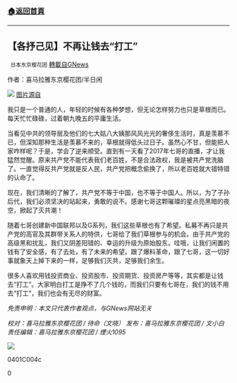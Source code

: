 ###  [:house:返回首頁](https://github.com/ourhimalayas/txt)
---

## 【各抒己见】不再让钱去“打工”
` 日本东京樱花团` [轉載自GNews](https://gnews.org/zh-hans/1042133/)

作者：喜马拉雅东京樱花团/半日闲

![](https://lh5.googleusercontent.com/JXY7tEMD9SPVC-HLd9y5GzqFYPCUYTOJ4GtzSAukg9Qcm544JoyO4ij5oOn5HVAdEwkPCJX8QftTO1HUGPJcQDaKjvjyoWvHRKOSv3FnYgS6hTUVr52Q078ydQEhI7LdWwUZryjx)
[图片源自](https://k.sina.cn/article_7545238688_1c1bb34a000100tgci.html)

我只是一个普通的人，年轻的时候有各种梦想，但无论怎样努力也只是草根而已。每天忙忙碌碌，过着朝九晚五的平庸生活。

当看见中共的领导层及他们的七大姑八大姨那风风光光的奢侈生活时，真是羡慕不已，但深知那种生活是羡慕不来的，草根就得低头过日子。虽然心不甘，但能把人家咋样呢？于是，学会了逆来顺受。直到有一天看了2017年七哥的直播，才让我猛然觉醒。原来共产党不能代表我们老百姓，不是合法政权，我是被共产党洗脑了。一直觉得反共产党就是反人民，共产党把概念偷换了，所以老百姓就大错特错的认命了。

现在，我们清晰的了解了，共产党不等于中国，也不等于中国人。所以，为了子孙后代，我们必须坚决的站起来，勇敢的说不。感谢七哥这颗璀璨的星点亮黑暗的夜空，掀起了灭共潮！

随着七哥创建新中国联邦以及G系列，我们这些草根也有了希望。私募不再只是共产党的高官及其群带关系人的特供，七哥给了我们草根参与的机会。由于共产党的高级黑和扰乱，我们又阴差阳错的、幸运的升级为原始股东。哇哦，让我们闲置的钱有了安全感，有了去处，有了未来的希望。跟了爆料革命，跟了七哥，这一切好事就象天上掉下来的一样，足够我们灭共，足够我们余生。

很多人喜欢用钱投资商业、投资股市、投资期货、投资房产等等，其实都是让钱去“打工”。大家明白打工是挣不了几个钱的，而我们只要有七哥在，我们的钱不用去“打工”，我们也会有无尽的财富。

*免责申明：本文只代表作者观点，与GNews网站无关*

*校对：喜马拉雅东京樱花团 / 待命（文晓）
发布：喜马拉雅东京樱花团 / 文小白
责任编辑：喜马拉雅东京樱花团 / 煙火1095*

![]()![](https://gnews.org/wp-content/uploads/2021/04/二维码.jpg)

0401C004c

0
